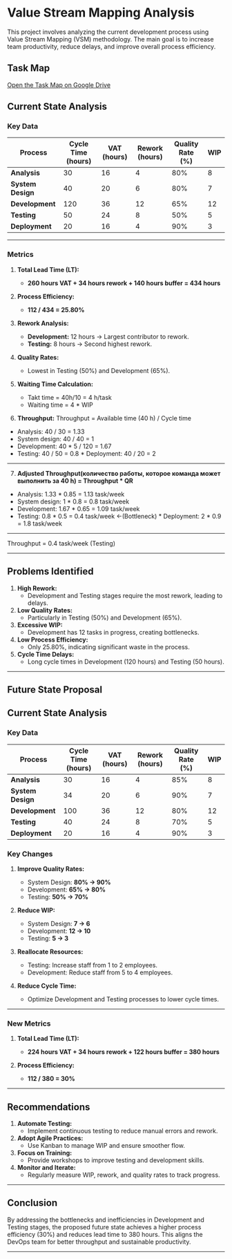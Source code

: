 # Value Stream Mapping Analysis

This project involves analyzing the current development process using Value Stream Mapping (VSM) methodology. The main goal is to increase team productivity, reduce delays, and improve overall process efficiency.

## Task Map

[Open the Task Map on Google Drive](https://drive.google.com/file/d/1Kb0PbeDtTPhFPjvW1sVT5LFaaIhUGDVF/view?usp=drive_link)


## Current State Analysis

### **Key Data**
| Process         | Cycle Time (hours) | VAT (hours) | Rework (hours) | Quality Rate (%) | WIP |
|------------------|--------------------|-------------|----------------|------------------|-----|
| **Analysis**     | 30                 | 16          | 4              | 80%              | 8   |
| **System Design**| 40                 | 20          | 6              | 80%              | 7   |
| **Development**  | 120                | 36          | 12             | 65%              | 12  |
| **Testing**      | 50                 | 24          | 8              | 50%              | 5   |
| **Deployment**   | 20                 | 16          | 4              | 90%              | 3   |

---

### **Metrics**
1. **Total Lead Time (LT):**  
   - **260 hours VAT + 34 hours rework + 140 hours buffer = 434 hours**

2. **Process Efficiency:**  
   - **112 / 434 = 25.80%**

3. **Rework Analysis:**  
   - **Development:** 12 hours → Largest contributor to rework.  
   - **Testing:** 8 hours → Second highest rework.  

4. **Quality Rates:**  
   - Lowest in Testing (50%) and Development (65%).

5. **Waiting Time Calculation:**  
   - Takt time = 40h/10 = 4 h/task
   - Waiting time = 4 * WIP

6. **Throughput:**
   Throughput = Available time (40 h) / Cycle time
 
* Analysis: 40 / 30 = 1.33 
* System design: 40 / 40 = 1
* Development: 40 * 5 / 120 = 1.67
* Testing: 40 / 50 = 0.8
* Deployment: 40 / 20 = 2
____________________________________

7. **Adjusted Throughput(количество работы, которое команда может выполнить за 40 h) = Throughput * QR** 
* Analysis: 1.33 * 0.85 = 1.13 task/week 
* System design: 1 * 0.8 = 0.8 task/week
* Development: 1.67 * 0.65 = 1.09 task/week
* Testing: 0.8 * 0.5 = 0.4 task/week  <-(Bottleneck)
* Deployment: 2 * 0.9 = 1.8 task/week
 _________________________________________

Throughput = 0.4 task/week (Testing)

---

## Problems Identified
1. **High Rework:**  
   - Development and Testing stages require the most rework, leading to delays.
2. **Low Quality Rates:**  
   - Particularly in Testing (50%) and Development (65%).
3. **Excessive WIP:**  
   - Development has 12 tasks in progress, creating bottlenecks.
4. **Low Process Efficiency:**  
   - Only 25.80%, indicating significant waste in the process.
5. **Cycle Time Delays:**  
   - Long cycle times in Development (120 hours) and Testing (50 hours).

---

## Future State Proposal

## Current State Analysis

### **Key Data**
| Process         | Cycle Time (hours) | VAT (hours) | Rework (hours) | Quality Rate (%) | WIP |
|------------------|--------------------|-------------|----------------|------------------|-----|
| **Analysis**     | 30                 | 16          | 4              | 85%              | 8   |
| **System Design**| 34                 | 20          | 6              | 90%              | 7   |
| **Development**  | 100                | 36          | 12             | 80%              | 12  |
| **Testing**      | 40                 | 24          | 8              | 70%              | 5   |
| **Deployment**   | 20                 | 16          | 4              | 90%              | 3   |


### **Key Changes**
1. **Improve Quality Rates:**  
   - System Design: **80% → 90%**  
   - Development: **65% → 80%**  
   - Testing: **50% → 70%**

2. **Reduce WIP:**
   - System Design: **7 → 6**
   - Development: **12 → 10**  
   - Testing: **5 → 3**

4. **Reallocate Resources:**  
   - Testing: Increase staff from 1 to 2 employees.  
   - Development: Reduce staff from 5 to 4 employees.

5. **Reduce Cycle Time:**  
   - Optimize Development and Testing processes to lower cycle times.

---

### **New Metrics**
1. **Total Lead Time (LT):**  
   - **224 hours VAT + 34 hours rework + 122 hours buffer = 380 hours**

2. **Process Efficiency:**  
   - **112 / 380 = 30%**

---

## Recommendations
1. **Automate Testing:**  
   - Implement continuous testing to reduce manual errors and rework.
2. **Adopt Agile Practices:**  
   - Use Kanban to manage WIP and ensure smoother flow.
3. **Focus on Training:**  
   - Provide workshops to improve testing and development skills.
4. **Monitor and Iterate:**  
   - Regularly measure WIP, rework, and quality rates to track progress.

---

## Conclusion
By addressing the bottlenecks and inefficiencies in Development and Testing stages, the proposed future state achieves a higher process efficiency (30%) and reduces lead time to 380 hours. This aligns the DevOps team for better throughput and sustainable productivity.

---
